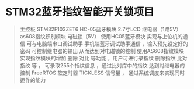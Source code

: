 # STM32蓝牙指纹智能开关锁项目
> 主控板  STM32F103ZET6 
> HC-05蓝牙模块
> 2.7寸LCD 
> 继电器（1路5V）
> as608指纹识别模块 
> 电磁锁（5V）
> 使用HC05蓝牙模块 实现与上位机的通信 可与电脑端串口调试助手 手机端蓝牙调试助手通信 ，输入预先设定好的密码 可控制继电器的输出 从而达到对电磁锁的控制
> 使用AS608指纹模块 实现指纹模块的增加 删除 对比 等功能 ，用户可进行录指纹 删除指纹 比对指纹 等 ， 可录取255个指纹信息 ，通过比对库中的指纹 达到对继电器的控制 
> FreeRTOS 软定时器 TICKLESS 信号量 ， 通过系统调度来实现同时运作的能力
